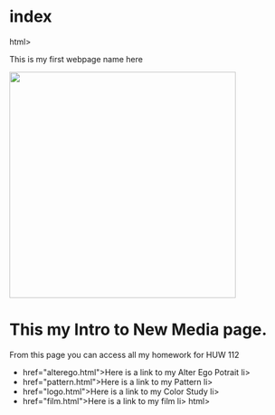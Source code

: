 # index
html>
<html>

This is my first webpage name here

  <body>
  <img src="virtual landscape.jpg"height="400">
  <h1>This my Intro to New Media page.</h1>
    <p>From this page you can access all my homework for HUW 112</p>
    <ul>
      <li>href="alterego.html">Here is a link to my Alter Ego Potrait li>
      <li>href="pattern.html">Here is a link to my Pattern li>
      <li>href="logo.html">Here is a link to my Color Study li>
      <li>href="film.html">Here is a link to my film li>
      </body>
html>
